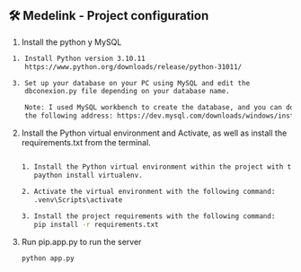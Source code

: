 ## 🛠 Medelink - Project configuration

1. Install the python y MySQL 

  ```sh
   1. Install Python version 3.10.11
      https://www.python.org/downloads/release/python-31011/

   3. Set up your database on your PC using MySQL and edit the
      dbconexion.py file depending on your database name.

      Note: I used MySQL workbench to create the database, and you can download it from 
      the following address: https://dev.mysql.com/downloads/windows/installer/8.0.html
  ```

2. Install the Python virtual environment and Activate, as well as install the requirements.txt from the terminal.

   ```sh

   1. Install the Python virtual environment within the project with the command:
      paython install virtualenv.

   2. Activate the virtual environment with the following command:
      .venv\Scripts\activate
      
   3. Install the project requirements with the following command:
      pip install -r requirements.txt

   ```

4. Run pip.app.py to run the server

   ```sh
   python app.py
   ```

